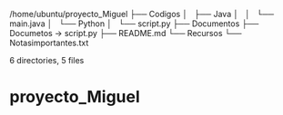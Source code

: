 /home/ubuntu/proyecto_Miguel
├── Codigos
│   ├── Java
│   │   └── main.java
│   └── Python
│       └── script.py
├── Documentos
├── Documetos -> script.py
├── README.md
└── Recursos
    └── Notasimportantes.txt

6 directories, 5 files
# proyecto_Miguel

